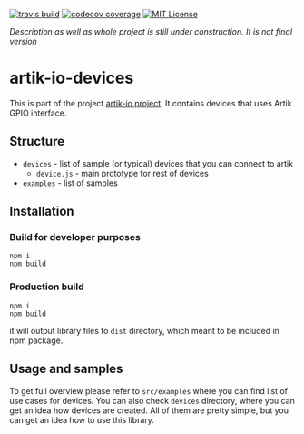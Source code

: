 [![travis build](https://img.shields.io/travis/bkoper/artik-io-devices.svg?style=flat-square)](https://api.travis-ci.org/bkoper/artik-io-devices.svg?branch=master)
[![codecov coverage](https://img.shields.io/codecov/c/github/bkoper/artik-io-devices.svg?style=flat-square)](https://codecov.io/github/bkoper/artik-io-devices)
[![MIT License](https://img.shields.io/github/license/bkoper/artik-io.svg?style=flat-square)](http://opensource.org/licenses/MIT)

_Description as well as whole project is still under construction. It is not final version_

# artik-io-devices

This is part of the project [artik-io project](https://github.com/bkoper/artik-io).
It contains devices that uses Artik GPIO interface.

## Structure
- ```devices``` - list of sample (or typical) devices that you can connect to artik
    - ```device.js``` - main prototype for rest of devices
- ```examples``` - list of samples

## Installation

### Build for developer purposes
```
npm i
npm build
```

### Production build
```
npm i
npm build
```
it will output library files to ```dist``` directory, which meant to be included in npm package.


## Usage and samples

To get full overview please refer to ```src/examples``` where you can find list of use cases
for devices. You can also check ```devices``` directory, where you can get an idea how devices are created.
All of them are pretty simple, but you can get an idea how to use this library.